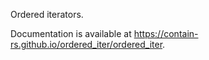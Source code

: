 Ordered iterators.

Documentation is available at https://contain-rs.github.io/ordered_iter/ordered_iter.

